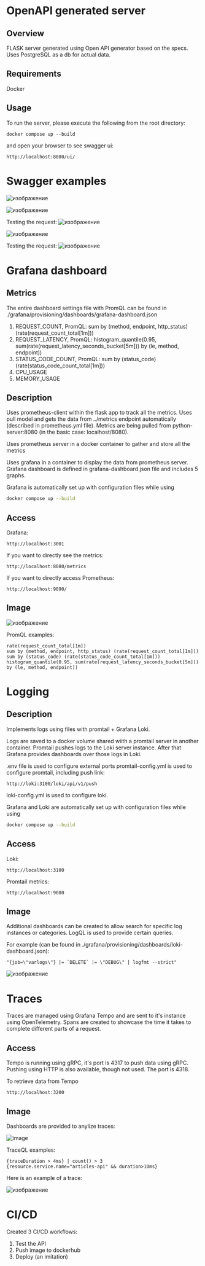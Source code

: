 # OpenAPI generated server

## Overview
FLASK server generated using Open API generator based on the specs. Uses PostgreSQL as a db for actual data.

## Requirements
Docker

## Usage
To run the server, please execute the following from the root directory:

```
docker compose up --build
```

and open your browser to see swagger ui:

```
http://localhost:8080/ui/
```

# Swagger examples

![изображение](https://github.com/user-attachments/assets/5d5466e4-816b-47d0-8ab9-68b1fee8b9e6)

![изображение](https://github.com/user-attachments/assets/12240a6c-5bd3-436f-8e71-0b5bd4e21bc3)

Testing the request:
![изображение](https://github.com/user-attachments/assets/3933f54f-3a20-443e-a744-809bffec469a)

![изображение](https://github.com/user-attachments/assets/971d8989-42d1-4a4c-9110-e89a7ffe6fd0)

Testing the request:
![изображение](https://github.com/user-attachments/assets/64fce825-e2db-4511-a5fe-1e132abd9a3b)

# Grafana dashboard

## Metrics
The entire dashboard settings file with PromQL can be found in ./grafana/provisioning/dashboards/grafana-dashboard.json

1. REQUEST_COUNT, PromQL: sum by (method, endpoint, http_status) (rate(request_count_total[1m]))
2. REQUEST_LATENCY, PromQL: histogram_quantile(0.95, sum(rate(request_latency_seconds_bucket[5m])) by (le, method, endpoint))
3. STATUS_CODE_COUNT, PromQL: sum by (status_code) (rate(status_code_count_total[1m]))
4. CPU_USAGE
5. MEMORY_USAGE

## Description

Uses prometheus-client within the flask app to track all the metrics.
Uses pull model and gets the data from ../metrics endpoint automatically (described in prometheus.yml file). Metrics are being pulled from python-server:8080 (in the basic case: localhost/8080).

Uses prometheus server in a docker container to gather and store all the
metrics

Uses grafana in a container to display the data from prometheus server.
Grafana dashboard is defined in grafana-dashboard.json file and includes
5 graphs.

Grafana is automatically set up with configuration files while using

```sh
docker compose up --build
```
## Access

Grafana:

```
http://localhost:3001
```

If you want to directly see the metrics:
```
http://localhost:8080/metrics
```

If you want to directly access Prometheus:
```
http://localhost:9090/
```

## Image

![изображение](https://github.com/user-attachments/assets/0be58030-b8f9-4277-8d41-e02b1310775e)

PromQL examples:
```PromQL
rate(request_count_total[1m])
sum by (method, endpoint, http_status) (rate(request_count_total[1m]))
sum by (status_code) (rate(status_code_count_total[1m]))
histogram_quantile(0.95, sum(rate(request_latency_seconds_bucket[5m])) by (le, method, endpoint))
```

# Logging

## Description

Implements logs using files with promtail + Grafana Loki.

Logs are saved to a docker volume shared wiith a promtail server in
another container. Promtail pushes logs to the Loki server instance.
After that Grafana provides dashboards over those logs in Loki.

.env file is used to configure external ports
promtail-config.yml is used to configure promtail, including push link:
```
http://loki:3100/loki/api/v1/push 
```
loki-config.yml is used to configure loki.

Grafana and Loki are automatically set up with configuration files while using

```sh
docker compose up --build
```

## Access

Loki:

```
http://localhost:3100
```

Promtail metrics:
```
http://localhost:9080
```

## Image

Additional dashboards can be created to allow search for specific log instances or categories.
LogQL is used to provide certain queries. 

For example (can be found in ./grafana/provisioning/dashboards/loki-dashboard.json):
```LogQL
"{job=\"varlogs\"} |= `DELETE` |= \"DEBUG\" | logfmt --strict"
```

![изображение](https://github.com/user-attachments/assets/e6837d8b-2260-4f9b-b52e-ff5f779857b5)

# Traces

Traces are managed using Grafana Tempo and are sent to it's instance using OpenTelemetry. Spans are created to showcase the time it takes to complete different parts of a request.

## Access

Tempo is running using gRPC, it's port is 4317 to push data using gRPC. Pushing using HTTP is also available, though not used. The port is 4318.

To retrieve data from Tempo
```
http://localhost:3200
```

## Image

Dashboards are provided to anylize traces:

![image](https://github.com/user-attachments/assets/57d99cba-2f5b-40ef-8833-1ab898a6847a)

TraceQL examples:
```TraceQL
{traceDuration > 4ms} | count() > 3
{resource.service.name="articles-api" && duration>10ms}
```

Here is an example of a trace:

![изображение](https://github.com/user-attachments/assets/c6fa26ec-02cd-4134-878f-f4430117c537)

# CI/CD

Created 3 CI/CD workflows:
1. Test the API
2. Push image to dockerhub
3. Deploy (an imitation)

